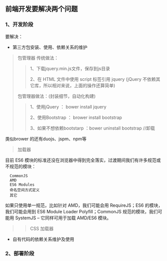 
## 前端开发要解决两个问题

### 1、开发阶段

 要解决：
    
   - 第三方包安装、使用、依赖关系的维护
> 包管理器
> 传统做法：
>
>> 1、下载jquery.min.js文件，保存到js目录
>>
>> 2、在 HTML 文件中使用 script 标签引用 jquery (jQuery 不依赖其它库，所以相对来说，上面的操作还算简单)
>
> 包管理器做法：(封装细节，自动化构建)
>>
>> 1、使用jQuery ： bower install jquery
>>
>> 2、使用Bootstrap ： brower install bootstrap
>>
>> 3、如果不想依赖bootstarp ：bower uninstall bootstrap //卸载

类似brower 的还有duojs、jspm、npm等

> 加载器

目前 ES6 模块的标准还没在浏览器中得到完全落实，过渡期间我们有许多规范或不规范的模块：
 
      CommonJS
      AMD
      ES6 Modules
      命名空间方式定义
      其它
      
如果只使用单一规范，比如针对 AMD，我们可能会用 RequireJS；ES6 的模块，我们可能会用到 ES6 Module Loader Polyfill；CommonJS 规范的模块，我们可能用 SystemJS – 它同样可用于加载 AMD/ES6 模块。
>> CSS 加载器
    
   - 自有代码的依赖关系维护及使用
   

    
### 2、部署阶段